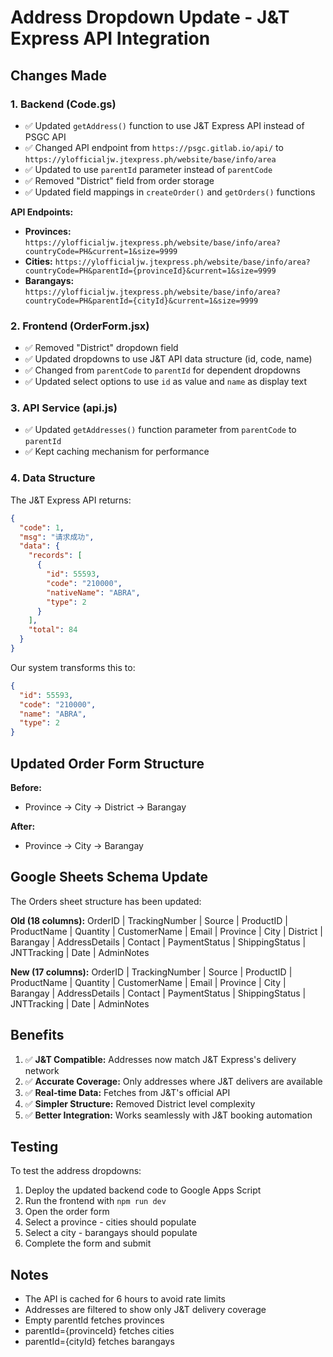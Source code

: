 # Address Dropdown Update - J&T Express API Integration

## Changes Made

### 1. Backend (Code.gs)
- ✅ Updated `getAddress()` function to use J&T Express API instead of PSGC API
- ✅ Changed API endpoint from `https://psgc.gitlab.io/api/` to `https://ylofficialjw.jtexpress.ph/website/base/info/area`
- ✅ Updated to use `parentId` parameter instead of `parentCode`
- ✅ Removed "District" field from order storage
- ✅ Updated field mappings in `createOrder()` and `getOrders()` functions

**API Endpoints:**
- **Provinces:** `https://ylofficialjw.jtexpress.ph/website/base/info/area?countryCode=PH&current=1&size=9999`
- **Cities:** `https://ylofficialjw.jtexpress.ph/website/base/info/area?countryCode=PH&parentId={provinceId}&current=1&size=9999`
- **Barangays:** `https://ylofficialjw.jtexpress.ph/website/base/info/area?countryCode=PH&parentId={cityId}&current=1&size=9999`

### 2. Frontend (OrderForm.jsx)
- ✅ Removed "District" dropdown field
- ✅ Updated dropdowns to use J&T API data structure (id, code, name)
- ✅ Changed from `parentCode` to `parentId` for dependent dropdowns
- ✅ Updated select options to use `id` as value and `name` as display text

### 3. API Service (api.js)
- ✅ Updated `getAddresses()` function parameter from `parentCode` to `parentId`
- ✅ Kept caching mechanism for performance

### 4. Data Structure
The J&T Express API returns:
```json
{
  "code": 1,
  "msg": "请求成功",
  "data": {
    "records": [
      {
        "id": 55593,
        "code": "210000",
        "nativeName": "ABRA",
        "type": 2
      }
    ],
    "total": 84
  }
}
```

Our system transforms this to:
```json
{
  "id": 55593,
  "code": "210000",
  "name": "ABRA",
  "type": 2
}
```

## Updated Order Form Structure

**Before:**
- Province → City → District → Barangay

**After:**
- Province → City → Barangay

## Google Sheets Schema Update

The Orders sheet structure has been updated:

**Old (18 columns):**
OrderID | TrackingNumber | Source | ProductID | ProductName | Quantity | CustomerName | Email | Province | City | District | Barangay | AddressDetails | Contact | PaymentStatus | ShippingStatus | JNTTracking | Date | AdminNotes

**New (17 columns):**
OrderID | TrackingNumber | Source | ProductID | ProductName | Quantity | CustomerName | Email | Province | City | Barangay | AddressDetails | Contact | PaymentStatus | ShippingStatus | JNTTracking | Date | AdminNotes

## Benefits

1. ✅ **J&T Compatible:** Addresses now match J&T Express's delivery network
2. ✅ **Accurate Coverage:** Only addresses where J&T delivers are available
3. ✅ **Real-time Data:** Fetches from J&T's official API
4. ✅ **Simpler Structure:** Removed District level complexity
5. ✅ **Better Integration:** Works seamlessly with J&T booking automation

## Testing

To test the address dropdowns:
1. Deploy the updated backend code to Google Apps Script
2. Run the frontend with `npm run dev`
3. Open the order form
4. Select a province - cities should populate
5. Select a city - barangays should populate
6. Complete the form and submit

## Notes

- The API is cached for 6 hours to avoid rate limits
- Addresses are filtered to show only J&T delivery coverage
- Empty parentId fetches provinces
- parentId={provinceId} fetches cities
- parentId={cityId} fetches barangays

